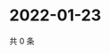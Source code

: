 # 2022-01-23

共 0 条

<!-- BEGIN WEIBO -->
<!-- 最后更新时间 Sun Jan 23 2022 00:11:40 GMT+0800 (China Standard Time) -->

<!-- END WEIBO -->
